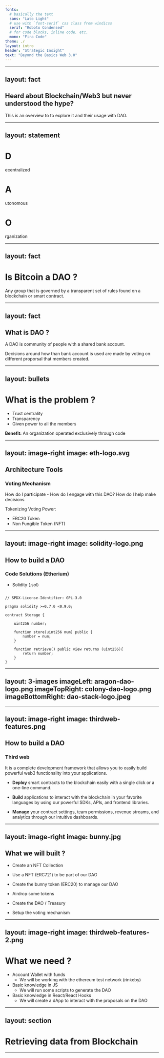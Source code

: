 ```yaml
---
fonts:
  # basically the text
  sans: "Lato Light"
  # use with `font-serif` css class from windicss
  serif: "Roboto Condensed"
  # for code blocks, inline code, etc.
  mono: "Fira Code"
theme: ./
layout: intro
header: "Strategic Insight"
text: "Beyond the Basics Web 3.0"
---
```


---
layout: fact
---


## Heard about Blockchain/Web3 but never understood the hype?

This is an overview to to explore it and their usage with DAO.

<!-- Zero technical knowledge needed. -->

---
layout: statement
---

<div class="text-left">
<h1 class="inline-block text-7xl">D</h1><span class="inline-block text-4xl">ecentralized</span>
 </div>

<div class="text-left"> 
<h1 class="inline-block text-7xl">A</h1><span class="inline-block text-4xl">utonomous</span>
</div>

<div class="text-left">
<h1 class="inline-block text-7xl">O</h1><span class="inline-block text-4xl">rganization</span>
</div>

 <!-- Any group that is governed by a transparent set of rules found on a blockchain or smart contract. -->

---
layout: fact
---

# Is Bitcoin a DAO ?

 Any group that is governed by a transparent set of rules found on a blockchain or smart contract.

<!-- Because some people say miners could choose whetever upgrade their software -->

---
layout: fact
---

## What is DAO ?

A DAO is community of people with a shared bank account. 

Decisions around how than bank account is used are made by voting on different proporsal that members created.

<!-- When a proposal gets enough votes,it is executed on-chain! -->

---
layout: bullets
---

# What is the problem ?

- Trust centrality
- Transparency
- Given power to all the members 

**Benefit:** An organization operated exclusively through code

<!-- this solves an age-old problem of trust
centrality and transparency and giving
the power to the users of different
protocols and applications instead of
everything happening behind closed doors 

# Principles

- Inmutable
- Transparent
- Decentralized

-->
---
layout: image-right
image: eth-logo.svg
---

## Architecture Tools

### Voting Mechanism

<p class="text-xs font-semibold">How do I participate - How do I engage with this DAO? How do I help make decisions</p>

Tokenizing Voting Power:
- ERC20 Token
- Non Fungible Token (NFT)

<!-- When you tokenize the voting power -> Deepest pocket

Whoever got the deepest pockets has the most money gets to pick changes so if it (Changes benefit)

This does seems as an improvement of our current work 

NFT -> Interesting -->



---
layout: image-right
image: solidity-logo.png 
---

## How to build a DAO

###  Code Solutions (Etherium)

- Solidity (.sol) 

```sol

// SPDX-License-Identifier: GPL-3.0

pragma solidity >=0.7.0 <0.9.0;

contract Storage {

    uint256 number;

    function store(uint256 num) public {
        number = num;
    }

    function retrieve() public view returns (uint256){
        return number;
    }
}
```

---
layout: 3-images
imageLeft: aragon-dao-logo.png
imageTopRight: colony-dao-logo.png
imageBottomRight: dao-stack-logo.jpeg
---
<!-- - Aragon 
- Dao Stack
- Colony
- Dao Haus 
No code solution -> https://aragon.org/
https://daostack.io/
https://colony.io/
https://daohaus.club/ -->
---
layout: image-right
image: thirdweb-features.png
---

## How to build a DAO

### Third web

It is a complete development framework that allows you to easily build powerful web3 functionality into your applications.

- **Deploy** smart contracts to the blockchain easily with a single click or a one-line command.

- **Build** applications to interact with the blockchain in your favorite languages by using our powerful SDKs, APIs, and frontend libraries.

- **Manage** your contract settings, team permissions, revenue streams, and analytics through our intuitive dashboards.

---
layout: image-right
image: bunny.jpg
---

## What we will built ?

- Create an NFT Collection 
- Use a NFT (ERC721) to be part of our DAO

- Create the bunny token (ERC20) to manage our DAO 
- Airdrop some tokens

- Create the DAO / Treasury
- Setup the voting mechanism

---
layout: image-right
image: thirdweb-features-2.png
---
# What we need ?

- Account Wallet with funds
  - We will be working with the ethereum test network (rinkeby)
- Basic knowledge in JS
  - We will run some scripts to generate the DAO
- Basic knowledge in React/React Hooks
  - We will create a dApp to interact with the proposals on the DAO

---
layout: section
---

# Retrieving data from Blockchain

<!-- - Web 2
  - API Rest
  - GraphQL

- Web 3
  - GraphQL (The Graph) -->

---
